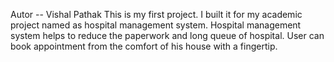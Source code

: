 Autor --  Vishal Pathak
This is my first project. I built it for my academic project named as hospital management system.
Hospital management system helps to reduce the paperwork and long queue of hospital.
User can book appointment from the comfort of his house with a fingertip.
